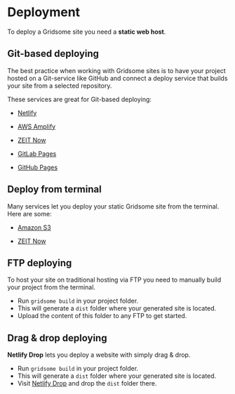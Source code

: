 # Deployment

To deploy a Gridsome site you need a **static web host**.

## Git-based deploying

The best practice when working with Gridsome sites is to have your project hosted on a Git-service like GitHub and connect a deploy service that builds your site from a selected repository.


These services are great for Git-based deploying:

- [Netlify](/docs/deploy-to-netlify/)

- [AWS Amplify](/docs/deploy-to-amplify/)

- [ZEIT Now](/docs/deploy-to-zeit-now/)

- [GitLab Pages](/docs/deploy-to-gitlab/)

- [GitHub Pages](/docs/deploy-to-github/)

## Deploy from terminal
Many services let you deploy your static Gridsome site from the terminal. Here are some:

- [Amazon S3](/docs/deploy-to-amazon-s3/)

- [ZEIT Now](/docs/deploy-to-zeit-now/)


## FTP deploying

To host your site on traditional hosting via FTP you need to manually build your project from the terminal.

- Run `gridsome build` in your project folder.
- This will generate a `dist` folder where your generated site is located.
- Upload the content of this folder to any FTP to get started.

## Drag & drop deploying

**Netlify Drop** lets you deploy a website with simply drag & drop.

- Run `gridsome build` in your project folder.
- This will generate a `dist` folder where your generated site is located.
- Visit [Netlify Drop](https://app.netlify.com/drop) and drop the `dist` folder there.
